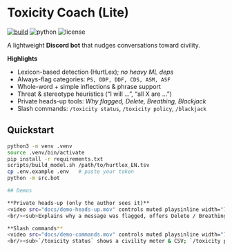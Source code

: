 # Toxicity Coach (Lite)

[![build](https://img.shields.io/github/actions/workflow/status/<HarshPatel137>/<toxicity-coach>/ci.yml?label=CI)](https://github.com/<HarshPatel137>/<toxicity-coach>/actions)
![python](https://img.shields.io/badge/Python-3.10%2B-3B82F6)
![license](https://img.shields.io/badge/License-MIT-green)

A lightweight **Discord bot** that nudges conversations toward civility.

**Highlights**
- Lexicon-based detection (HurtLex); *no heavy ML deps*
- Always-flag categories: `PS, DDP, DDF, CDS, ASM, ASF`
- Whole-word + simple inflections & phrase support
- Threat & stereotype heuristics (“I will …”, “all X are …”)
- Private heads-up tools: *Why flagged, Delete, Breathing, Blackjack*
- Slash commands: `/toxicity status`, `/toxicity policy`, `/blackjack`

## Quickstart
```bash
python3 -m venv .venv
source .venv/bin/activate
pip install -r requirements.txt
scripts/build_model.sh /path/to/hurtlex_EN.tsv
cp .env.example .env   # paste your token
python -m src.bot

## Demos

**Private heads-up (only the author sees it)**
<video src="docs/demo-heads-up.mov" controls muted playsinline width="720"></video>
<br/><sub>Explains why a message was flagged, offers Delete / Breathing / Blackjack cool-down.</sub>

**Slash commands**
<video src="docs/demo-commands.mov" controls muted playsinline width="720"></video>
<br/><sub>`/toxicity status` shows a civility meter & CSV; `/toxicity policy` edits per-channel thresholds.</sub>
